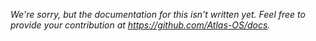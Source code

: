 _We're sorry, but the documentation for this isn't written yet. Feel free to provide your contribution at https://github.com/Atlas-OS/docs._